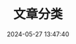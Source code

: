 ---
title: 文章分类
date: 2024-05-27 13:47:40
aside: false
top_img: false
comments: false
type: "categories"
---